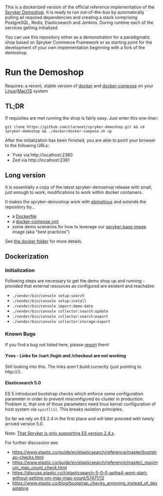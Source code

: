
This is a dockerized version of the official reference implementation of the
[Spryker Demoshop](https://github.com/spryker/demoshop). It is ready to run
out-of-the-box by automatically pulling all required dependencies and creating
a stack comprising PostgreSQL, Redis, Elasticsearch and Jenkins. During runtime
each of the services getting initialized. 

You can use this repository either as a demonstration for a paradigmatic shop
based on Spryker Commerce Framework or as starting point for the development of
your own implementation beginning with a fork of the demoshop.

# Run the Demoshop

Requires: a recent, stable version of [docker](https://docs.docker.com/) and [docker-compose](https://docs.docker.com/compose/) on your [Linux](https://docs.docker.com/engine/installation/linux/ubuntu/)/[MacOS](https://docs.docker.com/docker-for-mac/install/) system


## TL;DR

If requisites are met running the shop is fairly easy. Just enter this one-liner:

```
git clone https://github.com/claranet/spryker-demoshop.git && cd spryker-demoshop && ./docker/docker-compose.sh up
```

After the initialization has been finished, you are able to point your browser
to the following URLs:

* Yves via http://localhost:2380
* Zed via http://localhost:2381


## Long version

It is essentially a copy of the latest spryker-demoshop release with small,
just enough to work, modifications to work within docker containers.

It makes the spryker-demoshop work with [alpinelinux](https://alpinelinux.org/)
and extends the repository by...

* a [Dockerfile](Dockerfile)
* a [docker-compose.yml](docker/docker-compose.yml)
* some demo scenarios for how to leverage our [spryker-base image](https://hub.docker.com/claranet/spryker-base) image (aka "best practices")

See [the docker folder](docker) for more details.

## Dockerization

### Initialization

Following steps are necessary to get the demo shop up and running - provided that external resources as configured are existent and reachable:

* `./vendor/bin/console setup:search`
* `./vendor/bin/console setup:install`
* `./vendor/bin/console import:demo-data`
* `./vendor/bin/console collector:search:update`
* `./vendor/bin/console collector:search:export`
* `./vendor/bin/console collector:storage:export`


### Known Bugs

If you find a bug not listed here, please [report](https://github.com/claranet/spryker-demoshop/issues) them!

#### Yves - Links for /cart /login and /checkout are not working

Still looking into this. The links aren't build correctly (just pointing to http://<domain>/).

#### Elasticsearch 5.0

ES 5 introduced bootstrap checks which enforce some configuration parameter in
order to prevent misconfigured es cluster in production. Problem is, that one of those parameters need linux kernel configuration of host system via `sysctl(1)`. This breaks isolation principles. 

So far we rely on ES 2.4 in the first place and will later proceed with newly arrived version 5.0.

Note: [That Spryker is only supporting ES version 2.4.x](http://spryker.github.io/getting-started/system-requirements/#elasticsearch).

For further discussion see: 

* https://www.elastic.co/guide/en/elasticsearch/reference/master/bootstrap-checks.html
* https://www.elastic.co/guide/en/elasticsearch/reference/master/_maximum_map_count_check.html
* https://discuss.elastic.co/t/elasticsearch-5-0-0-aplha4-wont-start-without-setting-vm-max-map-count/57471/12
* https://www.elastic.co/blog/bootstrap_checks_annoying_instead_of_devastating
